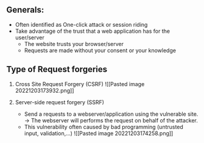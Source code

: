 ## Generals:
* Often identified as One-click attack or session riding
* Take advantage of the trust that a web application has for the user/server
	* The website trusts your browser/server
	* Requests are made without your consent or your knowledge
## Type of Request forgeries
1. Cross Site Request Forgery (CSRF)
![[Pasted image 20221203173932.png]]

2. Server-side request forgery (SSRF)
	* Send a requests to a webserver/application using the vulnerable site. -> The webserver will performs the request on behalf of the attacker.
	* This vulnerability often caused by bad programming (untrusted input, validation,...)
![[Pasted image 20221203174258.png]]


